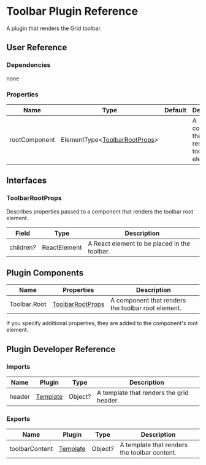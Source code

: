 # Toolbar Plugin Reference

A plugin that renders the Grid toolbar.

## User Reference

### Dependencies

none

### Properties

Name | Type | Default | Description
-----|------|---------|------------
rootComponent | ElementType&lt;[ToolbarRootProps](#toolbarrootprops)&gt; | | A component that renders the toolbar root element.

## Interfaces

### ToolbarRootProps

Describes properties passed to a component that renders the toolbar root element.

Field | Type | Description
------|------|------------
children? | ReactElement | A React element to be placed in the toolbar.

## Plugin Components

Name | Properties | Description
-----|------------|------------
Toolbar.Root | [ToolbarRootProps](#toolbarrootprops) | A component that renders the toolbar root element.

If you specify additional properties, they are added to the component's root element.

## Plugin Developer Reference

### Imports

Name | Plugin | Type | Description
-----|--------|------|------------
header | [Template](../../../dx-react-core/docs/reference/template.md) | Object? | A template that renders the grid header.

### Exports

Name | Plugin | Type | Description
-----|--------|------|------------
toolbarContent | [Template](../../../dx-react-core/docs/reference/template.md) | Object? | A template that renders the toolbar content.
